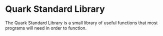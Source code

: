 # Quark Standard Library
The Quark Standard Library is a small library of useful functions that most programs will need in order to function.
